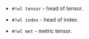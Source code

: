 <!-- Core.wl -->

* `#!wl tensor` - head of tensor.

* `#!wl index` - head of index.

* `#!wl met` - metric tensor.